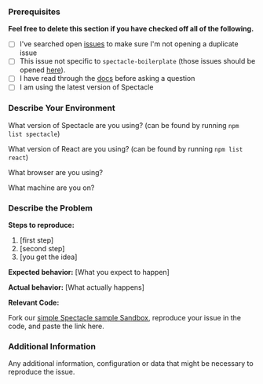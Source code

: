 <!--

Have you read Formidable's Code of Conduct? By filing an Issue, you are expected to comply with it, including treating everyone with respect: https://github.com/FormidableLabs/spectacle/blob/master/CONTRIBUTING.md#contributor-covenant-code-of-conduct

-->

### Prerequisites

**Feel free to delete this section if you have checked off all of the following.**

- [ ] I've searched open [issues](https://www.github.com/FormidableLabs/spectacle/issues) to make sure I'm not opening a duplicate issue
- [ ] This issue not specific to `spectacle-boilerplate` (those issues should be opened [here](https://github.com/FormidableLabs/spectacle-boilerplate/issues/new)).
- [ ] I have read through the [docs](https://formidable.com/open-source/spectacle/docs/) before asking a question
- [ ] I am using the latest version of Spectacle

### Describe Your Environment

What version of Spectacle are you using? (can be found by running `npm list spectacle`)

What version of React are you using? (can be found by running `npm list react`)

What browser are you using?

What machine are you on?

### Describe the Problem

**Steps to reproduce:**

1. [first step]
2. [second step]
3. [you get the idea]

**Expected behavior:** [What you expect to happen]

**Actual behavior:** [What actually happens]

**Relevant Code:**

Fork our [simple Spectacle sample Sandbox](https://codesandbox.io/s/7wo8xv8nw0), reproduce your issue in the code, and paste the link here.

### Additional Information

Any additional information, configuration or data that might be necessary to reproduce the issue.
